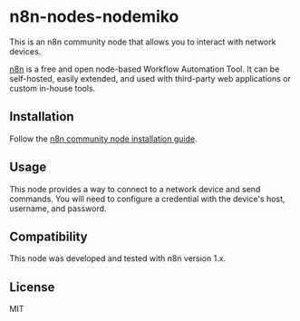 # n8n-nodes-nodemiko

This is an n8n community node that allows you to interact with network devices.

[n8n](https://n8n.io/) is a free and open node-based Workflow Automation Tool. It can be self-hosted, easily extended, and used with third-party web applications or custom in-house tools.

## Installation

Follow the [n8n community node installation guide](https://docs.n8n.io/integrations/community-nodes/installation/).

## Usage

This node provides a way to connect to a network device and send commands. You will need to configure a credential with the device's host, username, and password.

## Compatibility

This node was developed and tested with n8n version 1.x.

## License

MIT
